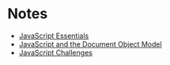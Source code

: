 # Notes
- [JavaScript Essentials](https://ruszkipista.github.io/ci-notes/JavaScript-essentials.html)
- [JavaScript and the Document Object Model](https://ruszkipista.github.io/ci-notes/JavaScript-and-the-DOM.html)
- [JavaScript Challenges](https://ruszkipista.github.io/ci-notes/JavaScript-Challenges.html)